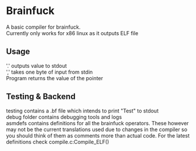<h1> Brainfuck </h1>
<p>
A basic compiler for brainfuck.<br>
Currently only works for x86 linux as it outputs ELF file
</p>
<h2> Usage </h2>
<p>
'.' outputs value to stdout<br>
',' takes one byte of input from stdin<br>
Program returns the value of the pointer
</p>
<h2> Testing & Backend </h2>
<p>
testing contains a .bf file which intends to print "Test" to stdout<br>
debug folder contains debugging tools and logs<br>
asmdefs contains definitions for all the brainfuck operators. These however may not be the current translations used due to changes in the compiler so you should think of them as comments more than actual code.
For the latest definitions check compile.c:Compile_ELF()
</p>
